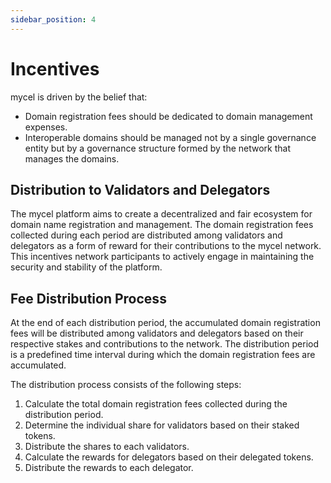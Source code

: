 ```yaml
---
sidebar_position: 4
---
```


# Incentives

mycel is driven by the belief that:

- Domain registration fees should be dedicated to domain management expenses.
- Interoperable domains should be managed not by a single governance entity but by a governance structure formed by the network that manages the domains.

## Distribution to Validators and Delegators

The mycel platform aims to create a decentralized and fair ecosystem for domain name registration and management.
The domain registration fees collected during each period are distributed among validators and delegators as a form of reward for their contributions to the mycel network.
This incentives network participants to actively engage in maintaining the security and stability of the platform.

## Fee Distribution Process

At the end of each distribution period, the accumulated domain registration fees will be distributed among validators and delegators based on their respective stakes and contributions to the network.
The distribution period is a predefined time interval during which the domain registration fees are accumulated.

The distribution process consists of the following steps:

1. Calculate the total domain registration fees collected during the distribution period.
2. Determine the individual share for validators based on their staked tokens.
3. Distribute the shares to each validators.
4. Calculate the rewards for delegators based on their delegated tokens.
5. Distribute the rewards to each delegator.
